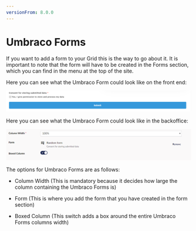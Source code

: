 ```yaml
---
versionFrom: 8.0.0
---
```


# Umbraco Forms

If you want to add a form to your Grid this is the way to go about it. It is important to note that the form will have to be created in the Forms section, which you can find in the menu at the top of the site.

Here you can see what the Umbraco Form could look like on the front end:

![Quote image](images/Umbraco-Forms-frontend.png)

Here you can see what the Umbraco Form could look like in the backoffice:

![Price List](images/Umbraco-Form-backoffice.png)

The options for Umbraco Forms are as follows:

- Column Width (This is mandatory because it decides how large the column containing the Umbraco Forms is)

- Form (This is where you add the form that you have created in the form section)

- Boxed Column (This switch adds a box around the entire Umbraco Forms columns width)
